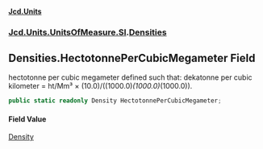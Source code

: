 #### [Jcd.Units](index.md 'index')
### [Jcd.Units.UnitsOfMeasure.SI](Jcd.Units.UnitsOfMeasure.SI.md 'Jcd.Units.UnitsOfMeasure.SI').[Densities](Densities.md 'Jcd.Units.UnitsOfMeasure.SI.Densities')

## Densities.HectotonnePerCubicMegameter Field

hectotonne per cubic megameter defined such that: dekatonne per cubic kilometer = ht/Mm³ ×
(10.0)/((1000.0)*(1000.0)*(1000.0)).

```csharp
public static readonly Density HectotonnePerCubicMegameter;
```

#### Field Value
[Density](Density.md 'Jcd.Units.UnitTypes.Density')